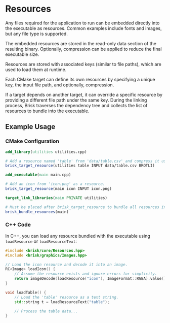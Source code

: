 # Resources

Any files required for the application to run can be embedded directly into the executable as resources.
Common examples include fonts and images, but any file type is supported.

The embedded resources are stored in the read-only data section of the resulting binary.
Optionally, compression can be applied to reduce the final executable size.

Resources are stored with associated keys (similar to file paths), which are used to load them at runtime.

Each CMake target can define its own resources by specifying a unique key, the input file path, and optionally, compression.

If a target depends on another target, it can override a specific resource by providing a different file path under the same key.
During the linking process, Brisk traverses the dependency tree and collects the list of resources to bundle into the executable.

## Example Usage

### CMake Configuration

```cmake
add_library(utilities utilities.cpp)

# Add a resource named 'table' from 'data/table.csv' and compress it using Brotli.
brisk_target_resource(utilities table INPUT data/table.csv BROTLI)

add_executable(main main.cpp)

# Add an icon from 'icon.png' as a resource.
brisk_target_resource(main icon INPUT icon.png)

target_link_libraries(main PRIVATE utilities)

# Must be placed after brisk_target_resource to bundle all resources into the executable.
brisk_bundle_resources(main)
```

### C++ Code

In C++, you can load any resource bundled with the executable using `loadResource` or `loadResourceText`:

```c++
#include <brisk/core/Resources.hpp>
#include <brisk/graphics/Images.hpp>

// Load the icon resource and decode it into an image.
RC<Image> loadIcon() {
    // Assume the resource exists and ignore errors for simplicity.
    return imageDecode(loadResource("icon"), ImageFormat::RGBA).value();
}

void loadTable() {
    // Load the 'table' resource as a text string.
    std::string t = loadResourceText("table");

    // Process the table data...
}
```
